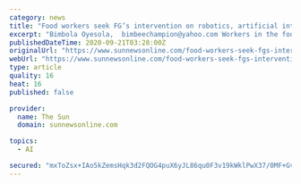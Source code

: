 ```yaml
---
category: news
title: "Food workers seek FG’s intervention on robotics, artificial intelligence"
excerpt: "Bimbola Oyesola,  bimbeechampion@yahoo.com Workers in the food sector have called for the Federal Government’s intervention to curtail the use of"
publishedDateTime: 2020-09-21T03:28:00Z
originalUrl: "https://www.sunnewsonline.com/food-workers-seek-fgs-intervention-on-robotics-artificial-intelligence/"
webUrl: "https://www.sunnewsonline.com/food-workers-seek-fgs-intervention-on-robotics-artificial-intelligence/"
type: article
quality: 16
heat: 16
published: false

provider:
  name: The Sun
  domain: sunnewsonline.com

topics:
  - AI

secured: "mxToZsx+IAo5kZemsHqk3d2FQOG4puX6yJL86qu0F3v19kWklPwX37/0MF+GvRTaBaCS56mNf9rbS2uFEY37Piz559FlCZ+JmTu04g80Zy0WNWNJfXf2CVsPLH91DtmBqg9IlyvqYhq83fLag0UxuX3W9KBO3jFmLberoc5VQQ3XNiGrR1QehxM2zW39cRv4+hacYz82uSgCC1MEY3pbCk6dJkx6PJJdJlc1GZ91SmDZpyy/DmcOGDV1qqxONDRwiMo5I3TwbqkSf0Az4k5jS5RpiFG0HYrlmLZqRDjERGB1lqmVAQX4ZMaeDuAWXomMKhO+TSePYQ+OR7+PkiprTgAi0VR5ZBDwGduVLIsW0HQ=;WwY4aByFDywywwCi6a1zfg=="
---
```


